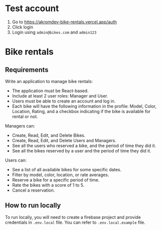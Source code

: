 # Test account
1. Go to https://akromdev-bike-rentals.vercel.app/auth
2. Click login 
3. Login using `admin@bikes.com` and `admin123`

# Bike rentals
## Requirements

Write an application to manage bike rentals:
 
 * The application must be React-based.
 * Include at least 2 user roles: Manager and User.
 * Users must be able to create an account and log in.
 * Each bike will have the following information in the profile: Model, Color, Location, Rating, and a checkbox indicating if the bike is available for rental or not.

Managers can:
 * Create, Read, Edit, and Delete Bikes.
 * Create, Read, Edit, and Delete Users and Managers.
 * See all the users who reserved a bike, and the period of time they did it.
 * See all the bikes reserved by a user and the period of time they did it.

Users can:
 * See a list of all available bikes for some specific dates.
 * Filter by model, color, location, or rate averages.
 * Reserve a bike for a specific period of time.
 * Rate the bikes with a score of 1 to 5.
 * Cancel a reservation.

## How to run locally
To run locally, you will need to create a firebase project and provide credentials in `.env.local` file. You can refer to `.env.local.example` file. 
    
